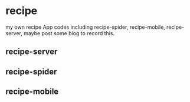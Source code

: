 # recipe
my own recipe App codes including recipe-spider, recipe-mobile, recipe-server, maybe post some blog to record this.


## recipe-server

## recipe-spider

## recipe-mobile
